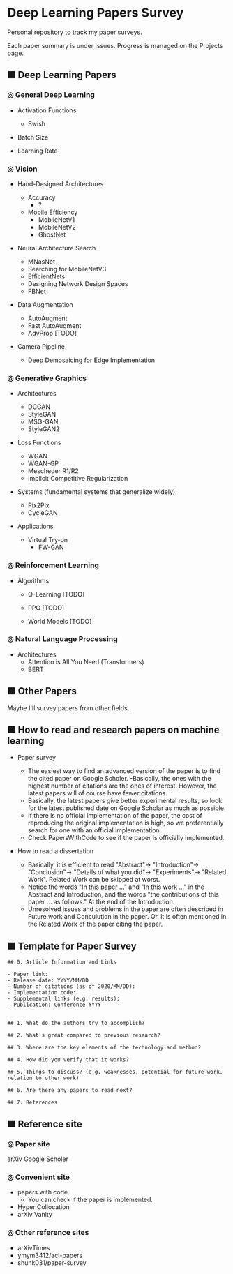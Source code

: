 # Deep Learning Papers Survey
Personal repository to track my paper surveys.

Each paper summary is under Issues. Progress is managed on the Projects page.

## ■ Deep Learning Papers
### ◎ General Deep Learning
- Activation Functions
  - Swish

- Batch Size

- Learning Rate

### ◎ Vision
- Hand-Designed Architectures
  - Accuracy
    - ?
  - Mobile Efficiency
    - MobileNetV1
    - MobileNetV2
    - GhostNet

- Neural Architecture Search
  - MNasNet
  - Searching for MobileNetV3
  - EfficientNets
  - Designing Network Design Spaces
  - FBNet
  
- Data Augmentation
  - AutoAugment
  - Fast AutoAugment
  - AdvProp [TODO]
  
- Camera Pipeline
  - Deep Demosaicing for Edge Implementation

### ◎ Generative Graphics
- Architectures
  - DCGAN
  - StyleGAN
  - MSG-GAN
  - StyleGAN2
  
- Loss Functions
  - WGAN
  - WGAN-GP
  - Mescheder R1/R2
  - Implicit Competitive Regularization
  
- Systems (fundamental systems that generalize widely)
  - Pix2Pix
  - CycleGAN

- Applications
  - Virtual Try-on
    - FW-GAN

### ◎ Reinforcement Learning
- Algorithms
  - Q-Learning [TODO]
  - PPO [TODO]
  
  - World Models [TODO]
  
### ◎ Natural Language Processing
- Architectures
  - Attention is All You Need (Transformers)
  - BERT

## ■ Other Papers
Maybe I'll survey papers from other fields.

## ■ How to read and research papers on machine learning
 - Paper survey
     - The easiest way to find an advanced version of the paper is to find the cited paper on Google Scholer.
     -Basically, the ones with the highest number of citations are the ones of interest. However, the latest papers will of course have fewer citations.
     - Basically, the latest papers give better experimental results, so look for the latest published date on Google Scholar as much as possible.
     - If there is no official implementation of the paper, the cost of reproducing the original implementation is high, so we preferentially search for one with an official implementation.
     - Check PapersWithCode to see if the paper is officially implemented.

- How to read a dissertation
    - Basically, it is efficient to read "Abstract"-> "Introduction"-> "Conclusion"-> "Details of what you did"-> "Experiments"-> "Related Work". Related Work can be skipped at worst.
    - Notice the words "In this paper ..." and "In this work ..." in the Abstract and Introduction, and the words "the contributions of this paper ... as follows." At the end of the Introduction.
    - Unresolved issues and problems in the paper are often described in Future work and Conculution in the paper. Or, it is often mentioned in the Related Work of the paper citing the paper.

## ■ Template for Paper Survey
```
## 0. Article Information and Links

- Paper link: 
- Release date: YYYY/MM/DD
- Number of citations (as of 2020/MM/DD): 
- Implementation code: 
- Supplemental links (e.g. results): 
- Publication: Conference YYYY


## 1. What do the authors try to accomplish?

## 2. What's great compared to previous research?

## 3. Where are the key elements of the technology and method?

## 4. How did you verify that it works?

## 5. Things to discuss? (e.g. weaknesses, potential for future work, relation to other work)

## 6. Are there any papers to read next?

## 7. References

```

## ■ Reference site
### ◎ Paper site
arXiv
Google Scholer
### ◎ Convenient site
- papers with code
    - You can check if the paper is implemented.
- Hyper Collocation
- arXiv Vanity
### ◎ Other reference sites
- arXivTimes
- ymym3412/acl-papers
- shunk031/paper-survey
